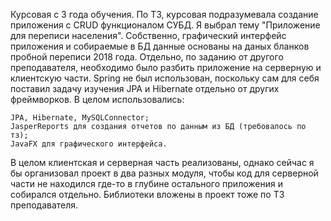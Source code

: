 Курсовая с 3 года обучения.
По ТЗ, курсовая подразумевала создание приложения с CRUD функционалом СУБД. Я выбрал тему "Приложение для переписи населения". Собственно, графический интерфейс приложения и собираемые в БД данные основаны на даных бланков пробной переписи 2018 года. 
Отдельно, по заданию от другого преподавателя, необходимо было разбить приложение на серверную и клиентскую части.
Spring не был использован, поскольку сам для себя поставил задачу изучения JPA и Hibernate отдельно от других фреймворков. В целом использовались:

    JPA, Hibernate, MySQLConnector;
    JasperReports для создания отчетов по данным из БД (требовалось по тз);
    JavaFX для графического интерфейса.

В целом клиентская и серверная часть реализованы, однако сейчас я бы организовал проект в два разных модуля, чтобы код для серверной части не находился где-то в глубине остального приложения и собирался отдельно. 
Библиотеки вложены в проект тоже по ТЗ преподавателя.
